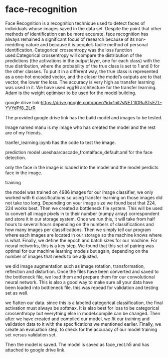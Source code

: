 # face-recognition
Face Recognition is a recognition technique used to detect faces of individuals whose images saved in the data set. Despite the point that other methods of identification can be more accurate, face recognition has always remained a significant focus of research because of its non-meddling nature and because it is people’s facile method of personal identification.
Categorical crossentropy was the loss function used.Categorical crossentropy will compare the distribution of the predictions (the activations in the output layer, one for each class) with the true distribution, where the probability of the true class is set to 1 and 0 for the other classes. To put it in a different way, the true class is represented as a one-hot encoded vector, and the closer the model’s outputs are to that vector, the lower the loss.
The accuracy is very high as transfer learning was used in it. We have used vgg16 architecture for the transfer learning. Adam is the weight optimiser to be used for the model building.

google drive link:https://drive.google.com/open?id=1nit7sNET1IGRuSTsEZL-YVYdPf8_2LrR

The provided google drive link has the build model and images to be tested.

Image named manu is my image who has created the model and the rest are of my friends.

tranfer_learning.ipynb has the code to test the image.

prediction model useshaarcascade_frontalface_default.xml for the face detection.

only the face in the image is loaded into the model and the model perdicts face in the image. 

training

the model was trained on 4986 images for our image classifier, we only worked with 6 classifications so using transfer learning on those images did not take too long.
Depending on your image size we found best that 224, 224 works best. Then we created a bottleneck file system. This will be used to convert all image pixels in to their number (numpy array) correspondent and store it in our storage system. Once we run this, it will take from half hours to several hours depending on the numbers of classifications and how many images per classifications. Then we simply tell our program where each images are located in our storage so the machine knows where is what. Finally, we define the epoch and batch sizes for our machine. For neural networks, this is a key step. We found that this set of pairing was optimal for our machine learning models but again, depending on the number of images that needs to be adjusted.

we did image augmentation such as image rotation, transformation, reflection and distortion.
Once the files have been converted and saved to the bottleneck file, we load them and prepare them for our convolutional neural network. This is also a good way to make sure all your data have been loaded into bottleneck file. this was repead for validation and testing set as well.

we flatten our data. since this is a labeled categorical classification, the final activation must always be softmax. It is also best for loss to be categorical crossenthropy but everything else in model.compile can be changed. Then after we have created and compiled our model, we fit our training and validation data to it with the specifications we mentioned earlier. Finally, we create an evaluation step, to check for the accuracy of our model training set versus validation set.

Then the model is saved. The model is saved as face_rect.h5 and has attached to google drive link.
